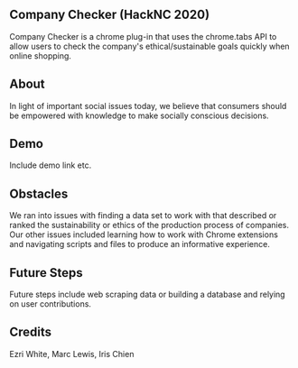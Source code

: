 ## Company Checker (HackNC 2020)
Company Checker is a chrome plug-in that uses the chrome.tabs API to allow users to check the company's ethical/sustainable goals quickly when online shopping. 

## About
In light of important social issues today, we believe that consumers should be empowered with knowledge to make socially conscious decisions.

## Demo
Include demo link etc.

## Obstacles
We ran into issues with finding a data set to work with that described or ranked the sustainability or ethics of the production process of companies. Our other issues included learning how to work with Chrome extensions and navigating scripts and files to produce an informative experience. 

## Future Steps
Future steps include web scraping data or building a database and relying on user contributions. 

## Credits
Ezri White, Marc Lewis, Iris Chien